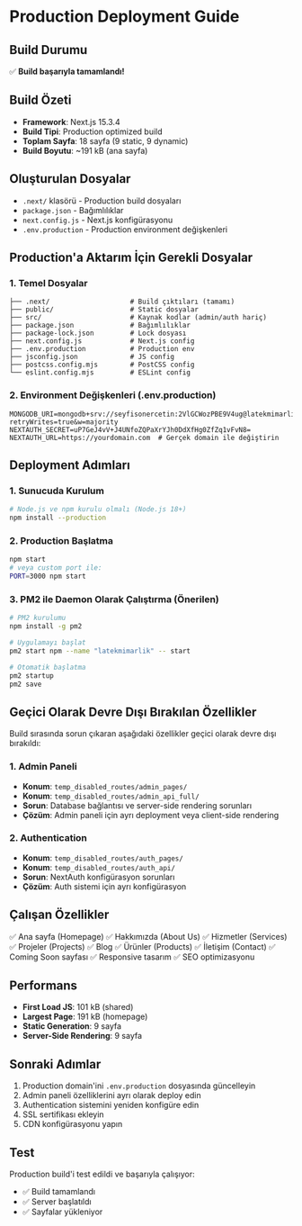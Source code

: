 # Production Deployment Guide

## Build Durumu
✅ **Build başarıyla tamamlandı!**

## Build Özeti
- **Framework**: Next.js 15.3.4
- **Build Tipi**: Production optimized build
- **Toplam Sayfa**: 18 sayfa (9 static, 9 dynamic)
- **Build Boyutu**: ~191 kB (ana sayfa)

## Oluşturulan Dosyalar
- `.next/` klasörü - Production build dosyaları
- `package.json` - Bağımlılıklar
- `next.config.js` - Next.js konfigürasyonu
- `.env.production` - Production environment değişkenleri

## Production'a Aktarım İçin Gerekli Dosyalar

### 1. Temel Dosyalar
```
├── .next/                    # Build çıktıları (tamamı)
├── public/                   # Static dosyalar
├── src/                      # Kaynak kodlar (admin/auth hariç)
├── package.json              # Bağımlılıklar
├── package-lock.json         # Lock dosyası
├── next.config.js            # Next.js config
├── .env.production           # Production env
├── jsconfig.json             # JS config
├── postcss.config.mjs        # PostCSS config
└── eslint.config.mjs         # ESLint config
```

### 2. Environment Değişkenleri (.env.production)
```
MONGODB_URI=mongodb+srv://seyfisonercetin:2VlGCWozPBE9V4ug@latekmimarlik.5od56xq.mongodb.net/latekmimarlik?retryWrites=true&w=majority
NEXTAUTH_SECRET=uP7GeJ4vV+J4UNfoZQPaXrYJh0DdXfHg0ZfZq1vFvN8=
NEXTAUTH_URL=https://yourdomain.com  # Gerçek domain ile değiştirin
```

## Deployment Adımları

### 1. Sunucuda Kurulum
```bash
# Node.js ve npm kurulu olmalı (Node.js 18+)
npm install --production
```

### 2. Production Başlatma
```bash
npm start
# veya custom port ile:
PORT=3000 npm start
```

### 3. PM2 ile Daemon Olarak Çalıştırma (Önerilen)
```bash
# PM2 kurulumu
npm install -g pm2

# Uygulamayı başlat
pm2 start npm --name "latekmimarlik" -- start

# Otomatik başlatma
pm2 startup
pm2 save
```

## Geçici Olarak Devre Dışı Bırakılan Özellikler

Build sırasında sorun çıkaran aşağıdaki özellikler geçici olarak devre dışı bırakıldı:

### 1. Admin Paneli
- **Konum**: `temp_disabled_routes/admin_pages/`
- **Konum**: `temp_disabled_routes/admin_api_full/`
- **Sorun**: Database bağlantısı ve server-side rendering sorunları
- **Çözüm**: Admin paneli için ayrı deployment veya client-side rendering

### 2. Authentication
- **Konum**: `temp_disabled_routes/auth_pages/`
- **Konum**: `temp_disabled_routes/auth_api/`
- **Sorun**: NextAuth konfigürasyon sorunları
- **Çözüm**: Auth sistemi için ayrı konfigürasyon

## Çalışan Özellikler
✅ Ana sayfa (Homepage)
✅ Hakkımızda (About Us)
✅ Hizmetler (Services)
✅ Projeler (Projects)
✅ Blog
✅ Ürünler (Products)
✅ İletişim (Contact)
✅ Coming Soon sayfası
✅ Responsive tasarım
✅ SEO optimizasyonu

## Performans
- **First Load JS**: 101 kB (shared)
- **Largest Page**: 191 kB (homepage)
- **Static Generation**: 9 sayfa
- **Server-Side Rendering**: 9 sayfa

## Sonraki Adımlar
1. Production domain'ini `.env.production` dosyasında güncelleyin
2. Admin paneli özelliklerini ayrı olarak deploy edin
3. Authentication sistemini yeniden konfigüre edin
4. SSL sertifikası ekleyin
5. CDN konfigürasyonu yapın

## Test
Production build'i test edildi ve başarıyla çalışıyor:
- ✅ Build tamamlandı
- ✅ Server başlatıldı
- ✅ Sayfalar yükleniyor
